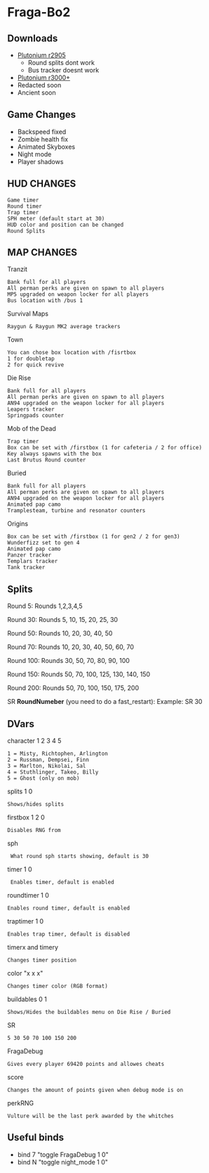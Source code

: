 # Fraga-Bo2

## Downloads
- [Plutonium r2905](https://github.com/Fraagaa/Fraga-Bo2/releases/download/FragaV12/FragaV12.r2905.rar)
  - Round splits dont work
  - Bus tracker doesnt work
- [Plutonium r3000+](https://github.com/Fraagaa/Fraga-Bo2/releases/download/FragaV12/FragaV12.r3000+.rar)
- Redacted soon
- Ancient soon

## Game Changes

- Backspeed fixed
- Zombie health fix
- Animated Skyboxes
- Night mode
- Player shadows

## HUD CHANGES

    Game timer
    Round timer
    Trap timer
    SPH meter (default start at 30)
    HUD color and position can be changed
    Round Splits

## MAP CHANGES

Tranzit

    Bank full for all players
    All perman perks are given on spawn to all players
    MP5 upgraded on weapon locker for all players
    Bus location with /bus 1
    
Survival Maps

    Raygun & Raygun MK2 average trackers

Town

    You can chose box location with /fisrtbox
    1 for doubletap
    2 for quick revive
    
Die Rise

    Bank full for all players
    All perman perks are given on spawn to all players
    AN94 upgraded on the weapon locker for all players
    Leapers tracker
    Springpads counter
    
Mob of the Dead

    Trap timer
    Box can be set with /firstbox (1 for cafeteria / 2 for office)
    Key always spawns with the box
    Last Brutus Round counter
    
Buried

    Bank full for all players
    All perman perks are given on spawn to all players
    AN94 upgraded on the weapon locker for all players
    Animated pap camo
    Tramplesteam, turbine and resonator counters

Origins

    Box can be set with /firstbox (1 for gen2 / 2 for gen3)
    Wunderfizz set to gen 4
    Animated pap camo
    Panzer tracker
    Templars tracker
    Tank tracker

## Splits

Round 5: Rounds 1,2,3,4,5

Round 30: Rounds 5, 10, 15, 20, 25, 30

Round 50: Rounds 10, 20, 30, 40, 50

Round 70: Rounds 10, 20, 30, 40, 50, 60, 70

Round 100: Rounds 30, 50, 70, 80, 90, 100

Round 150: Rounds 50, 70, 100, 125, 130, 140, 150

Round 200: Rounds 50, 70, 100, 150, 175, 200

SR **RoundNumeber** (you need to do a fast_restart):
Example: SR 30

## DVars

character 1 2 3 4 5

    1 = Misty, Richtophen, Arlington
    2 = Russman, Dempsei, Finn
    3 = Marlton, Nikolai, Sal
    4 = Stuthlinger, Takeo, Billy
    5 = Ghost (only on mob)

splits 1 0

    Shows/hides splits

firstbox 1 2 0

    Disables RNG from

sph

     What round sph starts showing, default is 30
    
timer 1 0

     Enables timer, default is enabled

roundtimer 1 0

    Enables round timer, default is enabled

traptimer 1 0

    Enables trap timer, default is disabled
    
timerx and timery

    Changes timer position
    
color "x x x"

    Changes timer color (RGB format)
    
buildables 0 1

    Shows/Hides the buildables menu on Die Rise / Buried

SR

    5 30 50 70 100 150 200

FragaDebug

    Gives every player 69420 points and allowes cheats

score

    Changes the amount of points given when debug mode is on

perkRNG

    Vulture will be the last perk awarded by the whitches


## Useful binds

* bind 7 "toggle FragaDebug 1 0"
* bind N "toggle night_mode 1 0"
